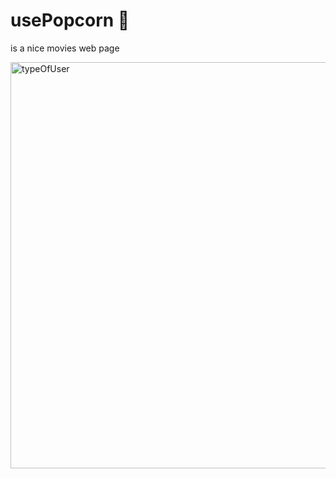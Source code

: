 # usePopcorn 🍿
is a nice movies web page 


<img src="https://github.com/mohammadAlsaadi/usepopcorn/assets/118960271/b3106f89-bf78-471e-9246-57528dea7e24" alt="typeOfUser" width="570" height="650">

